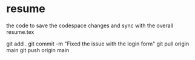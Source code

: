 # resume

the code to save the codespace changes and sync with the overall resume.tex

git add .
git commit -m "Fixed the issue with the login form"
git pull origin main
git push origin main
